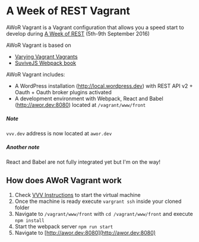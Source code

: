 # A Week of REST Vagrant

AWoR Vagrant is a Vagrant configuration that allows you a speed start to develop during [A Week of REST](https://aweekofrest.hm/) (5th-9th September 2016)

AWoR Vagrant is based on 

* [Varying Vagrant Vagrants](https://github.com/Varying-Vagrant-Vagrants/VVV)
* [SuviveJS Webpack book](http://survivejs.com/webpack/)

AWoR Vagrant includes:
- A WordPress installation (http://local.wordpress.dev) with REST API v2 + Oauth + Oauth broker plugins activated
- A development environment with Webpack, React and Babel (http://awor.dev:8080) located at `/vagrant/www/front`

##### Note
`vvv.dev` address is now located at `awor.dev`

##### Another note
React and Babel are not fully integrated yet but I'm on the way!

## How does AWoR Vagrant work
1. Check [VVV Instructions](https://github.com/Varying-Vagrant-Vagrants/VVV#how-to-use-varying-vagrant-vagrants) to start the virtual machine
2. Once the machine is ready execute `vargrant ssh` inside your cloned folder
3. Navigate to `/vagrant/www/front` with `cd /vagrant/www/front` and execute `npm install`
4. Start the webpack server `npm run start`
5. Navigate to [http://awor.dev:8080](http://awor.dev:8080)